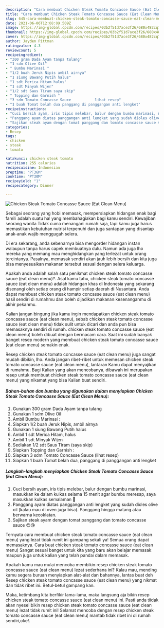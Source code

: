 ```yaml
---
description: "Cara membuat Chicken Steak Tomato Concasse Sauce (Eat Clean Menu) yang nikmat dan Mudah Dibuat"
title: "Cara membuat Chicken Steak Tomato Concasse Sauce (Eat Clean Menu) yang nikmat dan Mudah Dibuat"
slug: 645-cara-membuat-chicken-steak-tomato-concasse-sauce-eat-clean-menu-yang-nikmat-dan-mudah-dibuat
date: 2021-06-06T12:08:09.509Z
image: https://img-global.cpcdn.com/recipes/03b2f51d7ace3f26/680x482cq70/chicken-steak-tomato-concasse-sauce-eat-clean-menu-foto-resep-utama.jpg
thumbnail: https://img-global.cpcdn.com/recipes/03b2f51d7ace3f26/680x482cq70/chicken-steak-tomato-concasse-sauce-eat-clean-menu-foto-resep-utama.jpg
cover: https://img-global.cpcdn.com/recipes/03b2f51d7ace3f26/680x482cq70/chicken-steak-tomato-concasse-sauce-eat-clean-menu-foto-resep-utama.jpg
author: Jayden Pittman
ratingvalue: 4.3
reviewcount: 5
recipeingredient:
- "300 gram Dada Ayam tanpa tulang"
- "1 sdm Olive Oil"
- " Bumbu Marinasi "
- "1/2 buah Jeruk Nipis ambil airnya"
- "1 siung Bawang Putih halus"
- "1 sdt Merica Hitam halus"
- "1 sdt Minyak Wijen"
- "1/2 sdt Saus Tiram saya skip"
- " Topping dan Garnish "
- "3 sdm Tomato Concasse Sauce           lihat resep"
- "1 buah Tomat belah dua panggang di panggangan anti lengket"
recipeinstructions:
- "Cuci bersih ayam, iris tipis melebar, balur dengan bumbu marinasi, masukkan ke dalam kulkas selama 15 menit agar bumbu meresap, saya masukkan kulkas semalaman 😬"
- "Panggang ayam diatas panggangan anti lengket yang sudah dioles olive oil (kalau mau di oven juga bisa). Panggang hingga matang atau berwarna kecoklatan."
- "Sajikan steak ayam dengan tomat panggang dan tomato concasse sauce 😍😘"
categories:
- Resep
tags:
- chicken
- steak
- tomato

katakunci: chicken steak tomato 
nutrition: 255 calories
recipecuisine: Indonesian
preptime: "PT36M"
cooktime: "PT30M"
recipeyield: "1"
recipecategory: Dinner

---
```



![Chicken Steak Tomato Concasse Sauce (Eat Clean Menu)](https://img-global.cpcdn.com/recipes/03b2f51d7ace3f26/680x482cq70/chicken-steak-tomato-concasse-sauce-eat-clean-menu-foto-resep-utama.jpg)

Sebagai seorang yang hobi memasak, mempersiapkan hidangan enak bagi famili adalah suatu hal yang membahagiakan bagi kamu sendiri. Kewajiban seorang  wanita Tidak cuma menangani rumah saja, tapi kamu juga harus memastikan kebutuhan nutrisi terpenuhi dan juga santapan yang disantap anak-anak wajib menggugah selera.

Di era  sekarang, anda sebenarnya bisa mengorder hidangan instan walaupun tanpa harus capek membuatnya dulu. Namun ada juga lho mereka yang memang mau menghidangkan yang terlezat untuk orang tercintanya. Pasalnya, memasak sendiri akan jauh lebih bersih dan kita juga bisa menyesuaikan makanan tersebut sesuai dengan selera keluarga. 



Apakah anda adalah salah satu penikmat chicken steak tomato concasse sauce (eat clean menu)?. Asal kamu tahu, chicken steak tomato concasse sauce (eat clean menu) adalah hidangan khas di Indonesia yang sekarang disenangi oleh setiap orang di hampir setiap daerah di Nusantara. Anda dapat membuat chicken steak tomato concasse sauce (eat clean menu) hasil sendiri di rumahmu dan boleh dijadikan makanan kesenanganmu di akhir pekanmu.

Kalian jangan bingung jika kamu ingin mendapatkan chicken steak tomato concasse sauce (eat clean menu), sebab chicken steak tomato concasse sauce (eat clean menu) tidak sulit untuk dicari dan anda pun bisa memasaknya sendiri di rumah. chicken steak tomato concasse sauce (eat clean menu) boleh dibuat dengan bermacam cara. Saat ini sudah banyak banget resep modern yang membuat chicken steak tomato concasse sauce (eat clean menu) semakin enak.

Resep chicken steak tomato concasse sauce (eat clean menu) juga sangat mudah dibikin, lho. Anda jangan ribet-ribet untuk memesan chicken steak tomato concasse sauce (eat clean menu), lantaran Kamu dapat menyajikan di rumahmu. Bagi Kalian yang akan mencobanya, dibawah ini merupakan resep untuk membuat chicken steak tomato concasse sauce (eat clean menu) yang nikamat yang bisa Kalian buat sendiri.

<!--inarticleads1-->

##### Bahan-bahan dan bumbu yang digunakan dalam menyiapkan Chicken Steak Tomato Concasse Sauce (Eat Clean Menu):

1. Gunakan 300 gram Dada Ayam tanpa tulang
1. Gunakan 1 sdm Olive Oil
1. Ambil  Bumbu Marinasi :
1. Siapkan 1/2 buah Jeruk Nipis, ambil airnya
1. Gunakan 1 siung Bawang Putih halus
1. Ambil 1 sdt Merica Hitam, halus
1. Ambil 1 sdt Minyak Wijen
1. Sediakan 1/2 sdt Saus Tiram (saya skip)
1. Siapkan  Topping dan Garnish :
1. Siapkan 3 sdm Tomato Concasse Sauce           (lihat resep)
1. Siapkan 1 buah Tomat belah dua, panggang di panggangan anti lengket




<!--inarticleads2-->

##### Langkah-langkah menyiapkan Chicken Steak Tomato Concasse Sauce (Eat Clean Menu):

1. Cuci bersih ayam, iris tipis melebar, balur dengan bumbu marinasi, masukkan ke dalam kulkas selama 15 menit agar bumbu meresap, saya masukkan kulkas semalaman 😬
1. Panggang ayam diatas panggangan anti lengket yang sudah dioles olive oil (kalau mau di oven juga bisa). Panggang hingga matang atau berwarna kecoklatan.
1. Sajikan steak ayam dengan tomat panggang dan tomato concasse sauce 😍😘




Ternyata cara membuat chicken steak tomato concasse sauce (eat clean menu) yang lezat tidak rumit ini gampang sekali ya! Semua orang dapat memasaknya. Cara buat chicken steak tomato concasse sauce (eat clean menu) Sangat sesuai banget untuk kita yang baru akan belajar memasak maupun juga untuk kalian yang telah pandai dalam memasak.

Apakah kamu mau mulai mencoba membikin resep chicken steak tomato concasse sauce (eat clean menu) lezat sederhana ini? Kalau mau, mending kamu segera buruan menyiapkan alat-alat dan bahannya, lantas buat deh Resep chicken steak tomato concasse sauce (eat clean menu) yang nikmat dan tidak ribet ini. Betul-betul gampang kan. 

Maka, ketimbang kita berfikir lama-lama, maka langsung aja bikin resep chicken steak tomato concasse sauce (eat clean menu) ini. Pasti anda tiidak akan nyesel bikin resep chicken steak tomato concasse sauce (eat clean menu) lezat tidak rumit ini! Selamat mencoba dengan resep chicken steak tomato concasse sauce (eat clean menu) mantab tidak ribet ini di rumah sendiri,oke!.

